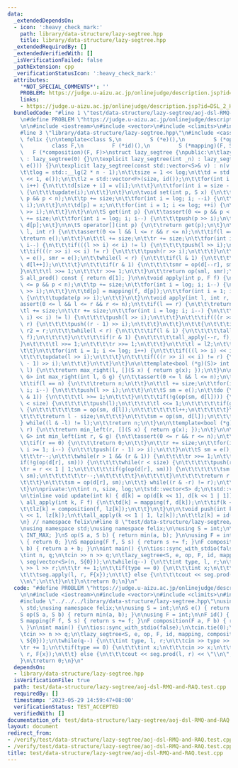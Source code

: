 ```yaml
---
data:
  _extendedDependsOn:
  - icon: ':heavy_check_mark:'
    path: library/data-structure/lazy-segtree.hpp
    title: library/data-structure/lazy-segtree.hpp
  _extendedRequiredBy: []
  _extendedVerifiedWith: []
  _isVerificationFailed: false
  _pathExtension: cpp
  _verificationStatusIcon: ':heavy_check_mark:'
  attributes:
    '*NOT_SPECIAL_COMMENTS*': ''
    PROBLEM: https://judge.u-aizu.ac.jp/onlinejudge/description.jsp?id=DSL_2_H
    links:
    - https://judge.u-aizu.ac.jp/onlinejudge/description.jsp?id=DSL_2_H
  bundledCode: "#line 1 \"test/data-structure/lazy-segtree/aoj-dsl-RMQ-and-RAQ.test.cpp\"\
    \n#define PROBLEM \"https://judge.u-aizu.ac.jp/onlinejudge/description.jsp?id=DSL_2_H\"\
    \n\n#include <iostream>\n#include <vector>\n#include <climits>\n#include <algorithm>\n\
    #line 3 \"library/data-structure/lazy-segtree.hpp\"\n#include <cassert>\n\nnamespace\
    \ felix {\n\ntemplate<class S,\n         S (*e)(),\n         S (*op)(S, S),\n\
    \         class F,\n         F (*id)(),\n         S (*mapping)(F, S),\n      \
    \   F (*composition)(F, F)>\nstruct lazy_segtree {\npublic:\n\tlazy_segtree()\
    \ : lazy_segtree(0) {}\n\texplicit lazy_segtree(int _n) : lazy_segtree(std::vector<S>(_n,\
    \ e())) {}\n\texplicit lazy_segtree(const std::vector<S>& v) : n(v.size()) {\n\
    \t\tlog = std::__lg(2 * n - 1);\n\t\tsize = 1 << log;\n\t\td = std::vector<S>(size\
    \ << 1, e());\n\t\tlz = std::vector<F>(size, id());\n\t\tfor(int i = 0; i < n;\
    \ i++) {\n\t\t\td[size + i] = v[i];\n\t\t}\n\t\tfor(int i = size - 1; i; --i)\
    \ {\n\t\t\tupdate(i);\n\t\t}\n\t}\n\n\tvoid set(int p, S x) {\n\t\tassert(0 <=\
    \ p && p < n);\n\t\tp += size;\n\t\tfor(int i = log; i; --i) {\n\t\t\tpush(p >>\
    \ i);\n\t\t}\n\t\td[p] = x;\n\t\tfor(int i = 1; i <= log; ++i) {\n\t\t\tupdate(p\
    \ >> i);\n\t\t}\n\t}\n\n\tS get(int p) {\n\t\tassert(0 <= p && p < n);\n\t\tp\
    \ += size;\n\t\tfor(int i = log; i; i--) {\n\t\t\tpush(p >> i);\n\t\t}\n\t\treturn\
    \ d[p];\n\t}\n\n\tS operator[](int p) {\n\t\treturn get(p);\n\t}\n\n\tS prod(int\
    \ l, int r) {\n\t\tassert(0 <= l && l <= r && r <= n);\n\t\tif(l == r) {\n\t\t\
    \treturn e();\n\t\t}\n\t\tl += size;\n\t\tr += size;\n\t\tfor(int i = log; i;\
    \ i--) {\n\t\t\tif(((l >> i) << i) != l) {\n\t\t\t\tpush(l >> i);\n\t\t\t}\n\t\
    \t\tif(((r >> i) << i) != r) {\n\t\t\t\tpush(r >> i);\n\t\t\t}\n\t\t}\n\t\tS sml\
    \ = e(), smr = e();\n\t\twhile(l < r) {\n\t\t\tif(l & 1) {\n\t\t\t\tsml = op(sml,\
    \ d[l++]);\n\t\t\t}\n\t\t\tif(r & 1) {\n\t\t\t\tsmr = op(d[--r], smr);\n\t\t\t\
    }\n\t\t\tl >>= 1;\n\t\t\tr >>= 1;\n\t\t}\n\t\treturn op(sml, smr);\n\t}\n\n\t\
    S all_prod() const { return d[1]; }\n\n\tvoid apply(int p, F f) {\n\t\tassert(0\
    \ <= p && p < n);\n\t\tp += size;\n\t\tfor(int i = log; i; i--) {\n\t\t\tpush(p\
    \ >> i);\n\t\t}\n\t\td[p] = mapping(f, d[p]);\n\t\tfor(int i = 1; i <= log; i++)\
    \ {\n\t\t\tupdate(p >> i);\n\t\t}\n\t}\n\tvoid apply(int l, int r, F f) {\n\t\t\
    assert(0 <= l && l <= r && r <= n);\n\t\tif(l == r) {\n\t\t\treturn;\n\t\t}\n\t\
    \tl += size;\n\t\tr += size;\n\t\tfor(int i = log; i; i--) {\n\t\t\tif(((l >>\
    \ i) << i) != l) {\n\t\t\t\tpush(l >> i);\n\t\t\t}\n\t\t\tif(((r >> i) << i) !=\
    \ r) {\n\t\t\t\tpush((r - 1) >> i);\n\t\t\t}\n\t\t}\n\t\t{\n\t\t\tint l2 = l,\
    \ r2 = r;\n\t\t\twhile(l < r) {\n\t\t\t\tif(l & 1) {\n\t\t\t\t\tall_apply(l++,\
    \ f);\n\t\t\t\t}\n\t\t\t\tif(r & 1) {\n\t\t\t\t\tall_apply(--r, f);\n\t\t\t\t\
    }\n\t\t\t\tl >>= 1;\n\t\t\t\tr >>= 1;\n\t\t\t}\n\t\t\tl = l2;\n\t\t\tr = r2;\n\
    \t\t}\n\t\tfor(int i = 1; i <= log; i++) {\n\t\t\tif(((l >> i) << i) != l) {\n\
    \t\t\t\tupdate(l >> i);\n\t\t\t}\n\t\t\tif(((r >> i) << i) != r) {\n\t\t\t\tupdate((r\
    \ - 1) >> i);\n\t\t\t}\n\t\t}\n\t}\n\n\ttemplate<bool (*g)(S)> int max_right(int\
    \ l) {\n\t\treturn max_right(l, [](S x) { return g(x); });\n\t}\n\n\ttemplate<class\
    \ G> int max_right(int l, G g) {\n\t\tassert(0 <= l && l <= n);\n\t\tassert(g(e()));\n\
    \t\tif(l == n) {\n\t\t\treturn n;\n\t\t}\n\t\tl += size;\n\t\tfor(int i = log;\
    \ i; i--) {\n\t\t\tpush(l >> i);\n\t\t}\n\t\tS sm = e();\n\t\tdo {\n\t\t\twhile(!(l\
    \ & 1)) {\n\t\t\t\tl >>= 1;\n\t\t\t}\n\t\t\tif(!g(op(sm, d[l]))) {\n\t\t\t\twhile(l\
    \ < size) {\n\t\t\t\t\tpush(l);\n\t\t\t\t\tl <<= 1;\n\t\t\t\t\tif(g(op(sm, d[l])))\
    \ {\n\t\t\t\t\t\tsm = op(sm, d[l]);\n\t\t\t\t\t\tl++;\n\t\t\t\t\t}\n\t\t\t\t}\n\
    \t\t\t\treturn l - size;\n\t\t\t}\n\t\t\tsm = op(sm, d[l]);\n\t\t\tl++;\n\t\t\
    } while((l & -l) != l);\n\t\treturn n;\n\t}\n\n\ttemplate<bool (*g)(S)> int min_left(int\
    \ r) {\n\t\treturn min_left(r, [](S x) { return g(x); });\n\t}\n\n\ttemplate<class\
    \ G> int min_left(int r, G g) {\n\t\tassert(0 <= r && r <= n);\n\t\tassert(g(e()));\n\
    \t\tif(r == 0) {\n\t\t\treturn 0;\n\t\t}\n\t\tr += size;\n\t\tfor(int i = log;\
    \ i >= 1; i--) {\n\t\t\tpush((r - 1) >> i);\n\t\t}\n\t\tS sm = e();\n\t\tdo {\n\
    \t\t\tr--;\n\t\t\twhile(r > 1 && (r & 1)) {\n\t\t\t\tr >>= 1;\n\t\t\t}\n\t\t\t\
    if(!g(op(d[r], sm))) {\n\t\t\t\twhile(r < size) {\n\t\t\t\t\tpush(r);\n\t\t\t\t\
    \tr = r << 1 | 1;\n\t\t\t\t\tif(g(op(d[r], sm))) {\n\t\t\t\t\t\tsm = op(d[r],\
    \ sm);\n\t\t\t\t\t\tr--;\n\t\t\t\t\t}\n\t\t\t\t}\n\t\t\t\treturn r + 1 - size;\n\
    \t\t\t}\n\t\t\tsm = op(d[r], sm);\n\t\t} while((r & -r) != r);\n\t\treturn 0;\n\
    \t}\n\nprivate:\n\tint n, size, log;\n\tstd::vector<S> d;\n\tstd::vector<F> lz;\n\
    \n\tinline void update(int k) { d[k] = op(d[k << 1], d[k << 1 | 1]); }\n\n\tvoid\
    \ all_apply(int k, F f) {\n\t\td[k] = mapping(f, d[k]);\n\t\tif(k < size) {\n\t\
    \t\tlz[k] = composition(f, lz[k]);\n\t\t}\n\t}\n\n\tvoid push(int k) {\n\t\tall_apply(k\
    \ << 1, lz[k]);\n\t\tall_apply(k << 1 | 1, lz[k]);\n\t\tlz[k] = id();\n\t}\n};\n\
    \n} // namespace felix\n#line 8 \"test/data-structure/lazy-segtree/aoj-dsl-RMQ-and-RAQ.test.cpp\"\
    \nusing namespace std;\nusing namespace felix;\n\nusing S = int;\n\nS e() { return\
    \ INT_MAX; }\nS op(S a, S b) { return min(a, b); }\n\nusing F = int;\n\nF id()\
    \ { return 0; }\nS mapping(F f, S s) { return s += f; }\nF composition(F a, F\
    \ b) { return a + b; }\n\nint main() {\n\tios::sync_with_stdio(false);\n\tcin.tie(0);\n\
    \tint n, q;\n\tcin >> n >> q;\n\tlazy_segtree<S, e, op, F, id, mapping, composition>\
    \ seg(vector<S>(n, S{0}));\n\twhile(q--) {\n\t\tint type, l, r;\n\t\tcin >> type\
    \ >> l >> r;\n\t\tr += 1;\n\t\tif(type == 0) {\n\t\t\tint x;\n\t\t\tcin >> x;\n\
    \t\t\tseg.apply(l, r, F{x});\n\t\t} else {\n\t\t\tcout << seg.prod(l, r) << \"\
    \\n\";\n\t\t}\n\t}\n\treturn 0;\n}\n"
  code: "#define PROBLEM \"https://judge.u-aizu.ac.jp/onlinejudge/description.jsp?id=DSL_2_H\"\
    \n\n#include <iostream>\n#include <vector>\n#include <climits>\n#include <algorithm>\n\
    #include \"../../../library/data-structure/lazy-segtree.hpp\"\nusing namespace\
    \ std;\nusing namespace felix;\n\nusing S = int;\n\nS e() { return INT_MAX; }\n\
    S op(S a, S b) { return min(a, b); }\n\nusing F = int;\n\nF id() { return 0; }\n\
    S mapping(F f, S s) { return s += f; }\nF composition(F a, F b) { return a + b;\
    \ }\n\nint main() {\n\tios::sync_with_stdio(false);\n\tcin.tie(0);\n\tint n, q;\n\
    \tcin >> n >> q;\n\tlazy_segtree<S, e, op, F, id, mapping, composition> seg(vector<S>(n,\
    \ S{0}));\n\twhile(q--) {\n\t\tint type, l, r;\n\t\tcin >> type >> l >> r;\n\t\
    \tr += 1;\n\t\tif(type == 0) {\n\t\t\tint x;\n\t\t\tcin >> x;\n\t\t\tseg.apply(l,\
    \ r, F{x});\n\t\t} else {\n\t\t\tcout << seg.prod(l, r) << \"\\n\";\n\t\t}\n\t\
    }\n\treturn 0;\n}\n"
  dependsOn:
  - library/data-structure/lazy-segtree.hpp
  isVerificationFile: true
  path: test/data-structure/lazy-segtree/aoj-dsl-RMQ-and-RAQ.test.cpp
  requiredBy: []
  timestamp: '2023-05-29 14:59:47+08:00'
  verificationStatus: TEST_ACCEPTED
  verifiedWith: []
documentation_of: test/data-structure/lazy-segtree/aoj-dsl-RMQ-and-RAQ.test.cpp
layout: document
redirect_from:
- /verify/test/data-structure/lazy-segtree/aoj-dsl-RMQ-and-RAQ.test.cpp
- /verify/test/data-structure/lazy-segtree/aoj-dsl-RMQ-and-RAQ.test.cpp.html
title: test/data-structure/lazy-segtree/aoj-dsl-RMQ-and-RAQ.test.cpp
---
```

